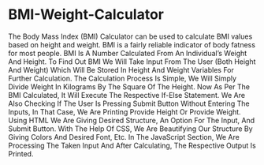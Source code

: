 # BMI-Weight-Calculator
The Body Mass Index (BMI) Calculator can be used to calculate BMI values based on height and weight. BMI is a fairly reliable indicator of body fatness for most people.
BMI Is A Number Calculated From An Individual’s Weight And Height. To Find Out BMI We Will Take Input From The User (Both Height And Weight) Which Will Be Stored In Height And Weight Variables For Further Calculation. The Calculation Process Is Simple, We Will Simply Divide Weight In Kilograms By The Square Of The Height. Now As Per The BMI Calculated, It Will Execute The Respective If-Else Statement. We Are Also Checking If The User Is Pressing Submit Button Without Entering The Inputs, In That Case, We Are Printing Provide Height Or Provide Weight. Using HTML We Are Giving Desired Structure, An Option For The Input, And Submit Button. With The Help Of CSS, We Are Beautifying Our Structure By Giving Colors And Desired Font, Etc. In The JavaScript Section, We Are Processing The Taken Input And After Calculating, The Respective Output Is Printed.
